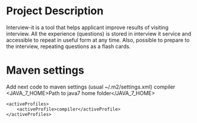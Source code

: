 Project Description
===================
Interview-it is a tool that helps applicant improve results of visiting interview.
All the experience (questions) is stored in interview it service and accessible to repeat in useful form at any time.
Also, possible to prepare to the interview, repeating questions as a flash cards.

Maven settings
==============
Add next code to maven settings (usual ~/.m2/settings.xml)
    <profiles>
        <profile>
            <id>compiler</id>
            <properties>
                <JAVA_7_HOME>Path to java7 home folder</JAVA_7_HOME>
            </properties>
        </profile>
    </profiles>

    <activeProfiles>
        <activeProfile>compiler</activeProfile>
    </activeProfiles>